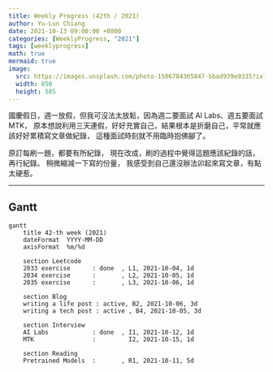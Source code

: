 ```yaml
---
title: Weekly Progress (42th / 2021)
author: Yu-Lun Chiang
date: 2021-10-13 09:00:00 +0800
categories: [WeeklyProgress, "2021"]
tags: [weeklyprogress]
math: true
mermaid: true
image:
  src: https://images.unsplash.com/photo-1506784365847-bbad939e9335?ixlib=rb-1.2.1&q=85&fm=jpg&crop=entropy&cs=srgb&w=4800
  width: 850
  height: 585
---
```



國慶假日，週一放假，但我可沒法太放鬆，因為週二要面試 AI Labs、週五要面試 MTK，
原本想說利用三天連假，好好充實自己，結果根本是折磨自己，平常就應該好好累積寫文章做紀錄，
這種面試時刻就不用臨時抱佛腳了。

原訂每刷一題，都要有所紀錄，
現在改成，刷的過程中覺得這題應該紀錄的話，再行紀錄。
稍微縮減一下寫的份量，
我感受到自己還沒辦法卯起來寫文章，有點太硬惹。

---
## Gantt

```mermaid
gantt
    title 42-th week (2021)
    dateFormat  YYYY-MM-DD
    axisFormat  %m/%d

    section Leetcode
    2033 exercise      : done  , L1, 2021-10-04, 1d
    2034 exercise      :       , L2, 2021-10-05, 1d
    2035 exercise      :       , L3, 2021-10-06, 1d

    section Blog
    writing a life post : active, B2, 2021-10-06, 3d
    writing a tech post : active , B4, 2021-10-05, 3d

    section Interview
    AI Labs            : done  , I1, 2021-10-12, 1d
    MTK                :         I2, 2021-10-15, 1d

    section Reading
    Pretrained Models  :       , R1, 2021-10-11, 5d
```